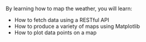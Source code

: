 By learning how to map the weather, you will learn:

- How to fetch data using a RESTful API
- How to produce a variety of maps using Matplotlib
- How to plot data points on a map
